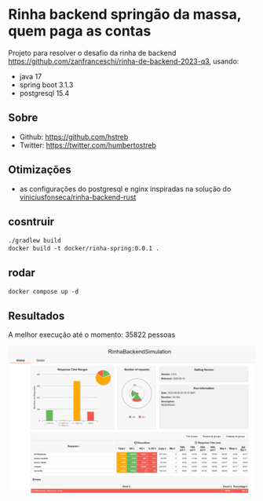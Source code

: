 # Rinha backend springão da massa, quem paga as contas 

Projeto para resolver o desafio da rinha de backend https://github.com/zanfranceschi/rinha-de-backend-2023-q3, usando:

- java 17
- spring boot 3.1.3
- postgresql 15.4

## Sobre

- Github: https://github.com/hstreb
- Twitter: https://twitter.com/humbertostreb

## Otimizações

- as configurações do postgresql e nginx inspiradas na solução do [viniciusfonseca/rinha-backend-rust](https://github.com/viniciusfonseca/rinha-backend-rust/)

## cosntruir

```shell
./gradlew build
docker build -t docker/rinha-spring:0.0.1 .
```

## rodar

```shell
docker compose up -d
```

## Resultados

A melhor execução até o momento: 35822 pessoas

![img.png](imgs/execucao-01.png)